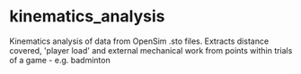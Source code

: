 # kinematics_analysis
Kinematics analysis of data from OpenSim .sto files. Extracts distance covered, 'player load' and external mechanical work from points within trials of a game - e.g. badminton
